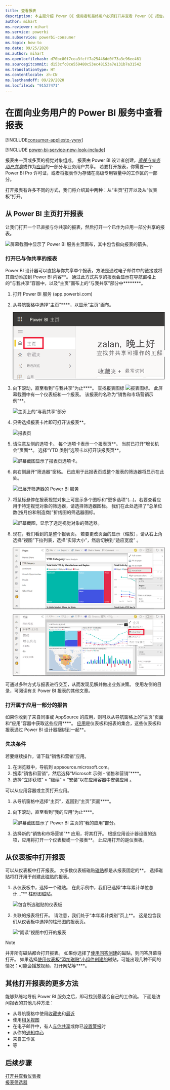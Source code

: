 ```yaml
---
title: 查看报表
description: 本主题介绍 Power BI 使用者和最终用户必须打开并查看 Power BI 报告。
author: mihart
ms.reviewer: mihart
ms.service: powerbi
ms.subservice: powerbi-consumer
ms.topic: how-to
ms.date: 09/25/2020
ms.author: mihart
ms.openlocfilehash: d70bc80f7cea3fcff7a25446dd0f73a3c96ee461
ms.sourcegitcommit: d153cfc0ce559480c53ec48153a7e131b7a31542
ms.translationtype: HT
ms.contentlocale: zh-CN
ms.lasthandoff: 09/29/2020
ms.locfileid: "91527471"
---
```

# <a name="view-a-report-in-the-power-bi-service-for-business-users"></a>在面向业务用户的 Power BI 服务中查看报表

[!INCLUDE[consumer-appliesto-yyny](../includes/consumer-appliesto-yyny.md)]

[!INCLUDE [power-bi-service-new-look-include](../includes/power-bi-service-new-look-include.md)]

报表由一页或多页的视觉对象组成。 报表由 Power BI 设计者创建，[*直接与业务用户共享*](end-user-shared-with-me.md)或作为[应用](end-user-apps.md)的一部分与业务用户共享。 若要打开报表，你需要一个 Power BI Pro 许可证，或者将报表作为存储在高级专用容量中的工作区的一部分。

打开报表有许多不同的方式，我们将介绍其中两种：从“主页”打开以及从“仪表板”打开。 

<!-- add art-->


## <a name="open-a-report-from-power-bi-home"></a>从 Power BI 主页打开报表
让我们打开一个已直接与你共享的报表，然后打开一个已作为应用一部分共享的报表。

   ![屏幕截图中显示了 Power BI 服务主页画布，其中包含指向报表的箭头。](./media/end-user-report-open/power-bi-home.png)

### <a name="open-a-report-that-has-been-shared-with-you"></a>打开已与你共享的报表
Power BI 设计器可以直接与你共享单个报表，方法是通过电子邮件中的链接或将其自动添加到 Power BI 内容**。 通过此方式共享的报表会显示在导航窗格上的“与我共享”容器中，以及“主页”画布上的“与我共享”部分中********。

1. 打开 Power BI 服务 (app.powerbi.com)

2. 从导航窗格中选择“主页”****，以显示“主页”画布。  

   ![“主页”画布](./media/end-user-report-open/power-bi-open-home.png)
   
3. 向下滚动，直至看到“与我共享”为止****。 查找报表图标 ![报表图标](./media/end-user-report-open/power-bi-report-icon.png)。 此屏幕截图中有一个仪表板和一个报表。 该报表的名称为“销售和市场营销示例”**。 
   
   ![主页上的“与我共享”部分](./media/end-user-report-open/power-bi-shared-new.png)

4. 只需选择报表卡片即可打开该报表**。

   ![报表页](./media/end-user-report-open/power-bi-open.png)

5. 请注意左侧的选项卡。  每个选项卡表示一个报表页**。 当前已打开“增长机会”页面**。 选择“YTD 类别”选项卡以打开该报表页**。 

   ![屏幕截图显示了报表页选项卡。](./media/end-user-report-open/power-bi-report-open.png)

6. 向右侧展开“筛选器”窗格。 已应用于此报表页或整个报表的筛选器将显示在此处。

   ![已展开筛选器的 Power BI 服务](./media/end-user-report-open/power-bi-filters.png)

7. 将鼠标悬停在报表视觉对象上可显示多个图标和“更多选项”(…)。若要查看应用于特定视觉对象的筛选器，请选择筛选器图标。 我们在此处选择了“总单位数(按月份和制造商)”折线图的筛选器图标。

   ![屏幕截图，显示了选定视觉对象的筛选器。](./media/end-user-report-open/power-bi-visual-filter.png)

6. 现在，我们看到的是整个报表页。 若要更改页面的显示（缩放），请从右上角选择“视图”下拉列表，选择“实际大小”，然后切换到“适应宽度” 。

   ![更改缩放](./media/end-user-report-open/power-bi-view-actual.png)

   ![将视图更改为“适应宽度”](./media/end-user-report-open/power-bi-width.png)

可通过多种方式与报表进行交互，从而发现见解并做出业务决策。  使用左侧的目录，可阅读有关 Power BI 报表的其他文章。 

### <a name="open-a-report-that-is-part-of-an-app"></a>打开属于应用一部分的报告
如果你收到了来自同事或 AppSource 的应用，则可以从导航窗格上的“主页”页面和“应用”容器中获取这些应用****。 [应用](end-user-apps.md)是仪表板和报表的集合，这些仪表板和报表通过 Power BI 设计器捆绑到一起**。

### <a name="prerequisites"></a>先决条件
若要继续操作，请下载“销售和营销”应用。
1. 在浏览器中，导航到 appsource.microsoft.com。
1. 搜索“销售和营销”，然后选择“Microsoft 示例 - 销售和营销”****。
1. 选择“立即获取” > “继续” > “安装”以在应用容器中安装应用  。 

可以从应用容器或主页打开应用。
1. 从导航窗格中选择“主页”，返回到“主页”页面****。

7. 向下滚动，直至看到“我的应用”为止****。

   ![屏幕截图显示了 Power BI 主页的“我的应用”部分。](./media/end-user-report-open/power-bi-apps.png)

8. 选择新的“销售和市场营销”** 应用，将其打开。 根据应用设计器设置的选项，应用将打开一个仪表板或一个报表**。 此应用打开的是仪表板。  


## <a name="open-a-report-from-a-dashboard"></a>从仪表板中打开报表
可以从仪表板中打开报表。 大多数仪表板磁贴[磁贴](end-user-tiles.md)都是从报表固定的**。 选择磁贴将打开用于创建此磁贴的报表。 

1. 从仪表板中，选择一个磁贴。 在此示例中，我们已选择“本年累计单位总计…”** 柱形图磁贴。

    ![包含所选磁贴的仪表板](./media/end-user-report-open/power-bi-dashboards.png)

2.  关联的报表将打开。 请注意，我们处于“本年累计类别”页上**。 这是包含我们从仪表板中选择的柱形图的报表页。

    ![“阅读”视图中打开的报表](./media/end-user-report-open/power-bi-report-tab.png)

> [!NOTE]
> 并非所有磁贴都会打开报表。 如果你选择了[使用问答创建](end-user-q-and-a.md)的磁贴，则问答屏幕将打开。 如果选择[使用仪表板“添加磁贴”小组件创建的](../create-reports/service-dashboard-add-widget.md)磁贴，可能出现几种不同的情况：可能会播放视频、打开网站等****。  


##  <a name="still-more-ways-to-open-a-report"></a>其他打开报表的更多方法
能够熟练地导航 Power BI 服务之后，即可找到最适合自己的工作流。 下面是访问报表的其他几种方法：
- 从导航窗格中使用[收藏夹](end-user-favorite.md)和[最近](end-user-recent.md)    
- 使用[相关视图](end-user-related.md)    
- 在电子邮件中，有人[与你共享](../collaborate-share/service-share-reports.md)或你已[设置警报](end-user-alerts.md)时    
- 从你的[通知中心](end-user-notification-center.md)    
- 来自工作区
- 等

## <a name="next-steps"></a>后续步骤
[打开并查看仪表板](end-user-dashboard-open.md)    
[报表筛选器](end-user-report-filter.md)

